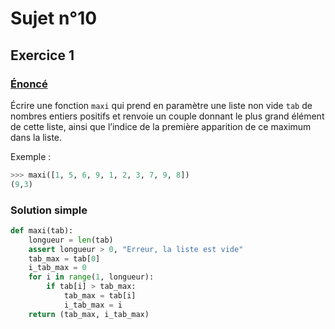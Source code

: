 # Sujet n°10
## Exercice 1

### [Énoncé](21-NSI-10.pdf)

Écrire une fonction `maxi` qui prend en paramètre une liste non vide `tab` de nombres entiers positifs et renvoie un couple donnant le plus grand élément de cette liste, ainsi que l’indice de la première apparition de ce maximum dans la liste.

Exemple :
```python
>>> maxi([1, 5, 6, 9, 1, 2, 3, 7, 9, 8])
(9,3)
```

### Solution simple

```python
def maxi(tab):
    longueur = len(tab)
    assert longueur > 0, "Erreur, la liste est vide"
    tab_max = tab[0]
    i_tab_max = 0
    for i in range(1, longueur):
        if tab[i] > tab_max:
            tab_max = tab[i]
            i_tab_max = i
    return (tab_max, i_tab_max)
```

